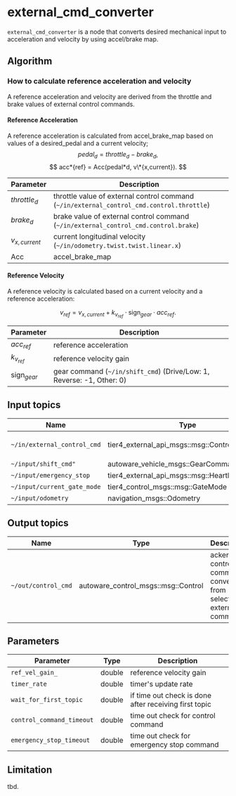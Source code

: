 # external_cmd_converter

`external_cmd_converter` is a node that converts desired mechanical input to acceleration and velocity by using accel/brake map.

## Algorithm

### How to calculate reference acceleration and velocity

A reference acceleration and velocity are derived from the throttle and brake values of external control commands.

#### Reference Acceleration

A reference acceleration is calculated from accel_brake_map based on values of a desired_pedal and a current velocity;
$$ pedal_d = throttle_d - brake_d, $$
$$ acc*{ref} = Acc(pedal*d, v\*{x,current}). $$

| Parameter       | Description                                                                               |
| --------------- | ----------------------------------------------------------------------------------------- |
| $throttle_d$    | throttle value of external control command (`~/in/external_control_cmd.control.throttle`) |
| $brake_d$       | brake value of external control command (`~/in/external_control_cmd.control.brake`)       |
| $v_{x,current}$ | current longitudinal velocity (`~/in/odometry.twist.twist.linear.x`)                      |
| Acc             | accel_brake_map                                                                           |

#### Reference Velocity

A reference velocity is calculated based on a current velocity and a reference acceleration:

$$
v_{ref} =
    v_{x,current} + k_{v_{ref}} \cdot \text{sign}_{gear} \cdot acc_{ref}.
$$

| Parameter            | Description                                                           |
| -------------------- | --------------------------------------------------------------------- |
| $acc_{ref}$          | reference acceleration                                                |
| $k_{v_{ref}}$        | reference velocity gain                                               |
| $\text{sign}_{gear}$ | gear command (`~/in/shift_cmd`) (Drive/Low: 1, Reverse: -1, Other: 0) |

## Input topics

| Name                        | Type                                         | Description                                                                                                       |
| --------------------------- | -------------------------------------------- | ----------------------------------------------------------------------------------------------------------------- |
| `~/in/external_control_cmd` | tier4_external_api_msgs::msg::ControlCommand | target `throttle/brake/steering_angle/steering_angle_velocity` is necessary to calculate desired control command. |
| `~/input/shift_cmd"`        | autoware_vehicle_msgs::GearCommand           | current command of gear.                                                                                          |
| `~/input/emergency_stop`    | tier4_external_api_msgs::msg::Heartbeat      | emergency heart beat for external command.                                                                        |
| `~/input/current_gate_mode` | tier4_control_msgs::msg::GateMode            | topic for gate mode.                                                                                              |
| `~/input/odometry`          | navigation_msgs::Odometry                    | twist topic in odometry is used.                                                                                  |

## Output topics

| Name                | Type                                | Description                                                        |
| ------------------- | ----------------------------------- | ------------------------------------------------------------------ |
| `~/out/control_cmd` | autoware_control_msgs::msg::Control | ackermann control command converted from selected external command |

## Parameters

| Parameter                 | Type   | Description                                           |
| ------------------------- | ------ | ----------------------------------------------------- |
| `ref_vel_gain_`           | double | reference velocity gain                               |
| `timer_rate`              | double | timer's update rate                                   |
| `wait_for_first_topic`    | double | if time out check is done after receiving first topic |
| `control_command_timeout` | double | time out check for control command                    |
| `emergency_stop_timeout`  | double | time out check for emergency stop command             |

## Limitation

tbd.
